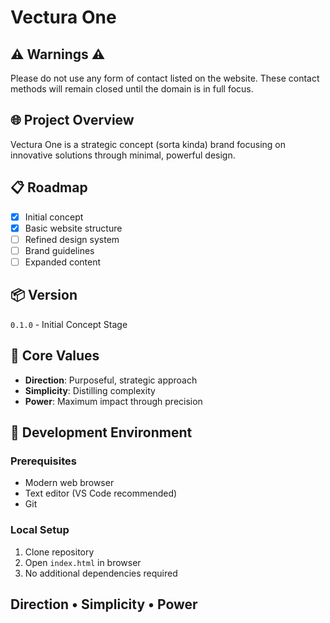 # Vectura One

## ⚠️ Warnings ⚠️
Please do not use any form of contact listed on the website. These contact methods will remain closed until the domain is in full focus.

## 🌐 Project Overview
Vectura One is a strategic concept (sorta kinda) brand focusing on innovative solutions through minimal, powerful design.

## 📋 Roadmap
- [x] Initial concept
- [x] Basic website structure
- [ ] Refined design system
- [ ] Brand guidelines
- [ ] Expanded content

## 📦 Version
`0.1.0` - Initial Concept Stage

## 🎯 Core Values
- **Direction**: Purposeful, strategic approach
- **Simplicity**: Distilling complexity
- **Power**: Maximum impact through precision

## 🚀 Development Environment
### Prerequisites
- Modern web browser
- Text editor (VS Code recommended)
- Git

### Local Setup
1. Clone repository
2. Open `index.html` in browser
3. No additional dependencies required

## Direction • Simplicity • Power
